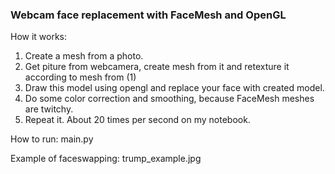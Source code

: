 ### Webcam face replacement with FaceMesh and OpenGL

How it works:
1) Create a mesh from a photo.
2) Get piture from webcamera, create mesh from it and retexture it according to mesh from (1)
3) Draw this model using opengl and replace your face with created model.
4) Do some color correction and smoothing, because FaceMesh meshes are twitchy.
5) Repeat it. About 20 times per second on my notebook.
 
How to run: main.py

Example of faceswapping: trump_example.jpg

